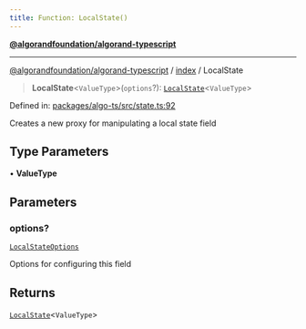 ```yaml
---
title: Function: LocalState()
---
```


[**@algorandfoundation/algorand-typescript**](../../README)

***

[@algorandfoundation/algorand-typescript](../../README) / [index](../README) / LocalState



> **LocalState**\<`ValueType`\>(`options`?): [`LocalState`](../type-aliases/LocalState)\<`ValueType`\>

Defined in: [packages/algo-ts/src/state.ts:92](https://github.com/algorandfoundation/puya-ts/blob/main/packages/algo-ts/src/state.ts#L92)

Creates a new proxy for manipulating a local state field

## Type Parameters

• **ValueType**

## Parameters

### options?

[`LocalStateOptions`](../type-aliases/LocalStateOptions)

Options for configuring this field

## Returns

[`LocalState`](../type-aliases/LocalState)\<`ValueType`\>